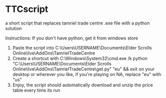 # TTCscript
a short script that replaces tamriel trade centre .exe file with a python solution


Instructions: 
If you don't have python, get it from windows store
1. Paste the script into C:\Users\USERNAME\Documents\Elder Scrolls Online\live\AddOns\TamrielTradeCentre
2. Create a shortcut with
C:\Windows\System32\cmd.exe /k python "C:\Users\USERNAME\Documents\Elder Scrolls Online\live\AddOns\TamrielTradeCentre\get.py" "eu" && exit
on your desktop or wherever you like, if you're playing on NA, replace "eu" with "us"
3. Enjoy, the script should automatically download and unzip the price table every time its run
